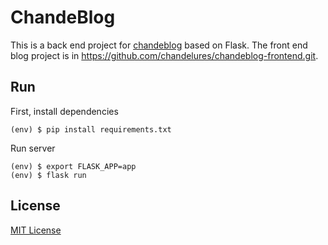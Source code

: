 # ChandeBlog

This is a back end project for [chandeblog](https://blog.chandelure.com/) based on Flask.
The front end blog project is in https://github.com/chandelures/chandeblog-frontend.git.

## Run

First, install dependencies

```shell
(env) $ pip install requirements.txt
```

Run server

```shell
(env) $ export FLASK_APP=app
(env) $ flask run
```

## License

[MIT License](https://raw.githubusercontent.com/chandelures/chandeblog/dev/LICENSE)
